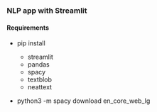 ### NLP app with Streamlit

#### Requirements
+ pip install
	- streamlit
	- pandas
	- spacy
	- textblob
	- neattext

+ python3 -m spacy download en_core_web_lg
	
